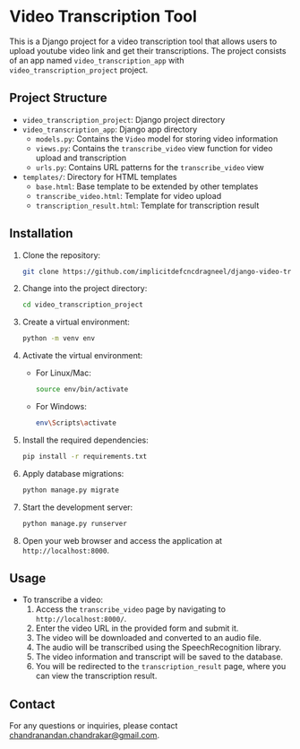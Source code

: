 # Video Transcription Tool

This is a Django project for a video transcription tool that allows users to upload youtube video link and get their transcriptions. The project consists of an app named `video_transcription_app` with `video_transcription_project` project.

## Project Structure

- `video_transcription_project`: Django project directory
- `video_transcription_app`: Django app directory
    - `models.py`: Contains the `Video` model for storing video information
    - `views.py`: Contains the `transcribe_video` view function for video upload and transcription
    - `urls.py`: Contains URL patterns for the `transcribe_video` view
- `templates/`: Directory for HTML templates
    - `base.html`: Base template to be extended by other templates
    - `transcribe_video.html`: Template for video upload
    - `transcription_result.html`: Template for transcription result

## Installation

1. Clone the repository:

   ```bash
   git clone https://github.com/implicitdefcncdragneel/django-video-transcription.git
   ```

2. Change into the project directory:

   ```bash
   cd video_transcription_project
   ```

3. Create a virtual environment:

   ```bash
   python -m venv env
   ```

4. Activate the virtual environment:

   - For Linux/Mac:

     ```bash
     source env/bin/activate
     ```

   - For Windows:

     ```bash
     env\Scripts\activate
     ```

5. Install the required dependencies:

   ```bash
   pip install -r requirements.txt
   ```

6. Apply database migrations:

   ```bash
   python manage.py migrate
   ```

7. Start the development server:

   ```bash
   python manage.py runserver
   ```

8. Open your web browser and access the application at `http://localhost:8000`.

## Usage

- To transcribe a video:
  1. Access the `transcribe_video` page by navigating to `http://localhost:8000/`.
  2. Enter the video URL in the provided form and submit it.
  3. The video will be downloaded and converted to an audio file.
  4. The audio will be transcribed using the SpeechRecognition library.
  5. The video information and transcript will be saved to the database.
  6. You will be redirected to the `transcription_result` page, where you can view the transcription result.

## Contact

For any questions or inquiries, please contact [chandranandan.chandrakar@gmail.com](mailto:chandranandan.chandrakar@gmail.com).